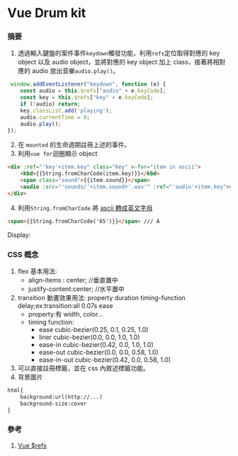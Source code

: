 # Vue Drum kit

### 摘要

1. 透過輸入鍵盤的案件事件`keydown`觸發功能，利用`refs`定位取得對應的 key object 以及 audio object，並將對應的 key object 加上 class，接著將相對應的 audio 放出音樂`audio.play()`。

```javascript
 window.addEventListener("keydown", function (e) {
    const audio = this.$refs["audio" + e.keyCode];
    const key = this.$refs["key" + e.keyCode];
    if (!audio) return;
    key.classList.add('playing');
    audio.currentTime = 0;
    audio.play();
});
```

2. 在 `mounted` 的生命週期註冊上述的事件。
3. 利用`vue for`迴圈顯示 object
```html
<div :ref="'key'+item.key" class="key" v-for="item in ascii">
	<kbd>{{String.fromCharCode(item.key)}}</kbd>
	<span class="sound">{{item.sound}}</span>
	<audio :src="'sounds/'+item.sound+'.wav'" :ref="'audio'+item.key"></audio>
</div>
```
4. 利用`String.fromCharCode` 將 [ascii 轉成英文字母](https://zh.wikipedia.org/wiki/ASCII)

```html
<span>{{String.fromCharCode('65')}}</span> /// A
```
Display:

### CSS 概念

1. flex 基本用法:
   - align-items : center; //垂直置中
   - justify-content:center; //水平置中
2. transition 動畫效果用法: property duration timing-function delay;ex:transition:all 0.07s ease
   - property:有 width, color...
   - timing function:
     - ease cubic-bezier(0.25, 0.1, 0.25, 1.0)
     - liner cubic-bezier(0.0, 0.0, 1.0, 1.0)
     - ease-in cubic-bezier(0.42, 0.0, 1.0, 1.0)
     - ease-out cubic-bezier(0.0, 0.0, 0.58, 1.0)
     - ease-in-out cubic-bezier(0.42, 0.0, 0.58, 1.0)
3. 可以直接註冊標籤，並在 css 內敘述標籤功能。
4. 背景圖片

```html
html{
	background:url(http://...)
    background-size:cover
}
```

### 參考

1. [Vue $refs](https://blog.johnsonlu.org/vue-refs/)
